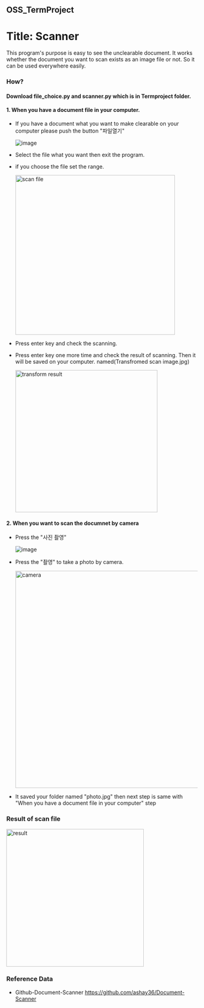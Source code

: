 ## OSS_TermProject

# Title: Scanner

This program's purpose is easy to see the unclearable document. It works whether the document you want to scan exists as an image file or not. So it can be used everywhere easily.

### How?

#### Download file_choice.py and scanner.py which is in Termproject folder.


#### 1. When you have a document file in your computer.   

  + If you have a document what you want to make clearable on your computer please push the button "파일열기"

       ![image](https://user-images.githubusercontent.com/113345127/207003277-efabe2e6-5a66-4478-882f-91179a912bb9.png)  
  
  + Select the file what you want then exit the program.      
  + if you choose the file set the range.
 
      <img width="420" alt="scan file" src="https://user-images.githubusercontent.com/113345127/207016506-8de16209-375d-4148-9014-245a4629b8bc.png">

 
 + Press enter key and check the scanning.   
 
 + Press enter key one more time and check the result of scanning. Then it will be saved on your computer.      named(Transfromed scan image.jpg)   

     <img width="374" alt="transform result" src="https://user-images.githubusercontent.com/113345127/207016187-3d1f125b-da0d-484a-84d6-39f5446a1c24.png">


#### 2. When you want to scan the documnet by camera

  + Press the "사진 촬영"   
  
    ![image](https://user-images.githubusercontent.com/113345127/207006487-d8668a9a-17c3-4e99-874a-3bb65cc2480d.png)
  
  + Press the "촬영" to take a photo by camera.   
  
   
      <img width="571" alt="camera" src="https://user-images.githubusercontent.com/113345127/207014684-e99887ad-a294-40a1-9239-41680b7ef0f4.png">

  + It saved your folder named "photo.jpg" then next step is same with "When you have a document file in your computer" step


### Result of scan file   


    
   <img width="362" alt="result" src="https://user-images.githubusercontent.com/113345127/207014313-f98b71ed-6948-4a92-a169-2ca06c42aba5.png">



### Reference Data
  + Github-Document-Scanner <https://github.com/ashay36/Document-Scanner>






